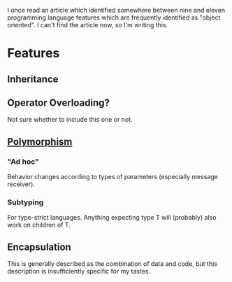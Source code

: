I once read an article which identified somewhere between nine and eleven
programming language features which are frequently identified as "object
oriented". I can't find the article now, so I'm writing this.

# Features

## Inheritance

## Operator Overloading?

Not sure whether to include this one or not.

## [Polymorphism](https://en.wikipedia.org/wiki/Polymorphism_(computer_science))

### "Ad hoc"

Behavior changes according to types of parameters (especially message receiver).

### Subtyping

For type-strict languages. Anything expecting type T will (probably) also work
on children of T.

## Encapsulation

This is generally described as the combination of data and code, but this
description is insufficiently specific for my tastes.
